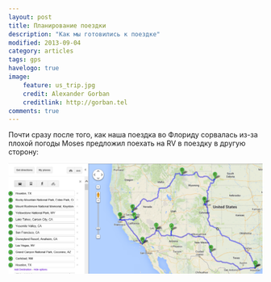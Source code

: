 ```yaml
---
layout: post
title: Планирование поездки
description: "Как мы готовились к поездке"
modified: 2013-09-04
category: articles
tags: gps
havelogo: true
image:
    feature: us_trip.jpg
    credit: Alexander Gorban
    creditlink: http://gorban.tel
comments: true
---
```


Почти сразу после того, как наша поездка во Флориду сорвалась из-за плохой
погоды Moses предложил поехать на RV в поездку в другую сторону:

![Initial route](/images/initial_route.png)

